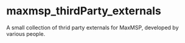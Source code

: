 # maxmsp_thirdParty_externals
A small collection of thrid party externals for MaxMSP, developed by various people.
